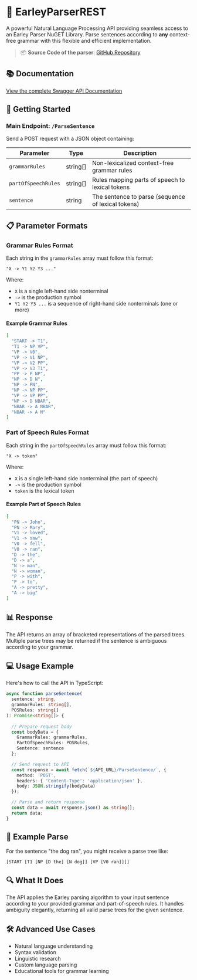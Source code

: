 # 🌟 EarleyParserREST

A powerful Natural Language Processing API providing seamless access to an Earley Parser NuGET Library. Parse sentences according to **any** context-free grammar with this flexible and efficient implementation.

> 📦 **Source Code of the parser**: [GitHub Repository](https://github.com/JosephPotashnik/EarleyParser)

## 📚 Documentation

[View the complete Swagger API Documentation](http://josephpotashnik.github.io/EarleyParserREST/dist/index.html)

## 🚀 Getting Started

### Main Endpoint: `/ParseSentence`

Send a POST request with a JSON object containing:

| Parameter | Type | Description |
|-----------|------|-------------|
| `grammarRules` | string[] | Non-lexicalized context-free grammar rules |
| `partOfSpeechRules` | string[] | Rules mapping parts of speech to lexical tokens |
| `sentence` | string | The sentence to parse (sequence of lexical tokens) |

## 📋 Parameter Formats

### Grammar Rules Format

Each string in the `grammarRules` array must follow this format:
```
"X -> Y1 Y2 Y3 ..."
```

Where:
- `X` is a single left-hand side nonterminal
- `->` is the production symbol
- `Y1 Y2 Y3 ...` is a sequence of right-hand side nonterminals (one or more)

#### Example Grammar Rules
```json
[
  "START -> T1",
  "T1 -> NP VP",
  "VP -> V0",
  "VP -> V1 NP",
  "VP -> V2 PP", 
  "VP -> V3 T1",
  "PP -> P NP",
  "NP -> D N",
  "NP -> PN",
  "NP -> NP PP",
  "VP -> VP PP",
  "NP -> D NBAR",
  "NBAR -> A NBAR",
  "NBAR -> A N"
]
```

### Part of Speech Rules Format

Each string in the `partOfSpeechRules` array must follow this format:
```
"X -> token"
```

Where:
- `X` is a single left-hand side nonterminal (the part of speech)
- `->` is the production symbol
- `token` is the lexical token

#### Example Part of Speech Rules
```json
[
  "PN -> John",
  "PN -> Mary",
  "V1 -> loved",
  "V1 -> saw",
  "V0 -> fell",
  "V0 -> ran",
  "D -> the",
  "D -> a",
  "N -> man",
  "N -> woman",
  "P -> with",
  "P -> to",
  "A -> pretty",
  "A -> big"
]
```

## 📊 Response

The API returns an array of bracketed representations of the parsed trees. Multiple parse trees may be returned if the sentence is ambiguous according to your grammar.

## 💻 Usage Example

Here's how to call the API in TypeScript:

```typescript
async function parseSentence(
  sentence: string, 
  grammarRules: string[], 
  POSRules: string[]
): Promise<string[]> {
  
  // Prepare request body
  const bodyData = {
    GrammarRules: grammarRules,
    PartOfSpeechRules: POSRules,
    Sentence: sentence
  };

  // Send request to API
  const response = await fetch(`${API_URL}/ParseSentence/`, {
    method: 'POST',
    headers: { 'Content-Type': 'application/json' },
    body: JSON.stringify(bodyData) 
  });

  // Parse and return response
  const data = await response.json() as string[];
  return data;
}
```

## 🔎 Example Parse

For the sentence "the dog ran", you might receive a parse tree like:
```
[START [T1 [NP [D the] [N dog]] [VP [V0 ran]]]]
```

## 🔍 What It Does

The API applies the Earley parsing algorithm to your input sentence according to your provided grammar and part-of-speech rules. It handles ambiguity elegantly, returning all valid parse trees for the given sentence.

## 🛠 Advanced Use Cases

- Natural language understanding
- Syntax validation
- Linguistic research
- Custom language parsing
- Educational tools for grammar learning
